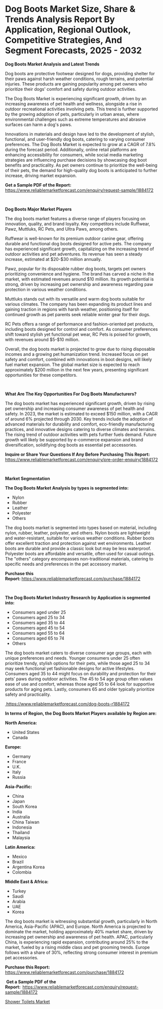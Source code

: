 <p><h1>Dog Boots Market Size, Share & Trends Analysis Report By Application, Regional Outlook, Competitive Strategies, And Segment Forecasts, 2025 - 2032</h1></p><p><strong>Dog Boots Market Analysis and Latest Trends</strong></p>
<p><p>Dog boots are protective footwear designed for dogs, providing shelter for their paws against harsh weather conditions, rough terrains, and potential injuries. These products are gaining popularity among pet owners who prioritize their dogs' comfort and safety during outdoor activities.</p><p>The Dog Boots Market is experiencing significant growth, driven by an increasing awareness of pet health and wellness, alongside a rise in outdoor recreational activities involving pets. This trend is further supported by the growing adoption of pets, particularly in urban areas, where environmental challenges such as extreme temperatures and abrasive surfaces can harm a dog's paws. </p><p>Innovations in materials and design have led to the development of stylish, functional, and user-friendly dog boots, catering to varying consumer preferences. The Dog Boots Market is expected to grow at a CAGR of 7.8% during the forecast period. Additionally, online retail platforms are enhancing accessibility for consumers, while social media marketing strategies are influencing purchase decisions by showcasing dog boot benefits and practicality. As pet owners continue to prioritize the well-being of their pets, the demand for high-quality dog boots is anticipated to further increase, driving market expansion.</p></p>
<p><strong>Get a Sample PDF of the Report:&nbsp;</strong> <a href="https://www.reliablemarketforecast.com/enquiry/request-sample/1884172?utm_campaign=1080&utm_medium=2&utm_source=Github&utm_content=ia&utm_term=08022025&utm_id=dog-boots">https://www.reliablemarketforecast.com/enquiry/request-sample/1884172</a></p>
<p>&nbsp;</p>
<p><strong>Dog Boots Major Market Players</strong></p>
<p><p>The dog boots market features a diverse range of players focusing on innovation, quality, and brand loyalty. Key competitors include Ruffwear, Pawz, Muttluks, RC Pets, and Ultra Paws, among others.</p><p>Ruffwear is well-known for its premium outdoor canine gear, offering durable and functional dog boots designed for active pets. The company has experienced significant growth, capitalizing on the increasing trend of outdoor activities and pet adventures. Its revenue has seen a steady increase, estimated at $20-$30 million annually.</p><p>Pawz, popular for its disposable rubber dog boots, targets pet owners prioritizing convenience and hygiene. The brand has carved a niche in the market, with estimated revenues around $10 million. Its growth potential is strong, driven by increasing pet ownership and awareness regarding paw protection in various weather conditions.</p><p>Muttluks stands out with its versatile and warm dog boots suitable for various climates. The company has been expanding its product lines and gaining traction in regions with harsh weather, positioning itself for continued growth as pet parents seek reliable winter gear for their dogs.</p><p>RC Pets offers a range of performance and fashion-oriented pet products, including boots designed for control and comfort. As consumer preferences shift toward stylish yet functional pet wear, RC Pets is poised for growth, with revenues around $5-$10 million.</p><p>Overall, the dog boots market is projected to grow due to rising disposable incomes and a growing pet humanization trend. Increased focus on pet safety and comfort, combined with innovations in boot designs, will likely fuel market expansion. The global market size is expected to reach approximately $200 million in the next few years, presenting significant opportunities for these competitors.</p></p>
<p>&nbsp;</p>
<p><strong>What Are The Key Opportunities For Dog Boots Manufacturers?</strong></p>
<p><p>The dog boots market has experienced significant growth, driven by rising pet ownership and increasing consumer awareness of pet health and safety. In 2023, the market is estimated to exceed $150 million, with a CAGR of around 6% projected through 2030. Key trends include the adoption of advanced materials for durability and comfort, eco-friendly manufacturing practices, and innovative designs catering to diverse climates and terrains. The rising trend of outdoor activities with pets further fuels demand. Future growth will likely be supported by e-commerce expansion and brand diversification, solidifying dog boots as essential pet accessories.</p></p>
<p><strong>Inquire or Share Your Questions If Any Before Purchasing This Report:</strong> <a href="https://www.reliablemarketforecast.com/enquiry/pre-order-enquiry/1884172?utm_campaign=1080&utm_medium=2&utm_source=Github&utm_content=ia&utm_term=08022025&utm_id=dog-boots">https://www.reliablemarketforecast.com/enquiry/pre-order-enquiry/1884172</a></p>
<p>&nbsp;</p>
<p><strong>Market Segmentation</strong></p>
<p><strong>The Dog Boots Market Analysis by types is segmented into:</strong></p>
<p><ul><li>Nylon</li><li>Rubber</li><li>Leather</li><li>Polyester</li><li>Others</li></ul></p>
<p><p>The dog boots market is segmented into types based on material, including nylon, rubber, leather, polyester, and others. Nylon boots are lightweight and water-resistant, suitable for various weather conditions. Rubber boots offer excellent traction and protection against wet environments. Leather boots are durable and provide a classic look but may be less waterproof. Polyester boots are affordable and versatile, often used for casual outings. The "others" category encompasses non-traditional materials, catering to specific needs and preferences in the pet accessory market.</p></p>
<p><strong>Purchase this Report:&nbsp;</strong><a href="https://www.reliablemarketforecast.com/purchase/1884172?utm_campaign=1080&utm_medium=2&utm_source=Github&utm_content=ia&utm_term=08022025&utm_id=dog-boots">https://www.reliablemarketforecast.com/purchase/1884172</a></p>
<p>&nbsp;</p>
<p><strong>The Dog Boots Market Industry Research by Application is segmented into:</strong></p>
<p><ul><li>Consumers aged under 25</li><li>Consumers aged 25 to 34</li><li>Consumers aged 35 to 44</li><li>Consumers aged 45 to 54</li><li>Consumers aged 55 to 64</li><li>Consumers aged 65 to 74</li><li>Others</li></ul></p>
<p><p>The dog boots market caters to diverse consumer age groups, each with unique preferences and needs. Younger consumers under 25 often prioritize trendy, stylish options for their pets, while those aged 25 to 34 may seek functional yet fashionable designs for active lifestyles. Consumers aged 35 to 44 might focus on durability and protection for their pets’ paws during outdoor activities. The 45 to 54 age group often values ease of use and comfort, whereas those aged 55 to 64 look for supportive products for aging pets. Lastly, consumers 65 and older typically prioritize safety and practicality.</p></p>
<p><a href="https://www.reliablemarketforecast.com/dog-boots-r1884172?utm_campaign=1080&utm_medium=2&utm_source=Github&utm_content=ia&utm_term=08022025&utm_id=dog-boots">&nbsp;https://www.reliablemarketforecast.com/dog-boots-r1884172</a></p>
<p><strong>In terms of Region, the Dog Boots Market Players available by Region are:</strong></p>
<p>
    <p> <strong> North America: </strong>
        <ul>
            <li>United States</li>
            <li>Canada</li>
        </ul>
        </p> 
    <p> <strong> Europe: </strong>
        <ul>
            <li>Germany</li>
            <li>France</li>
            <li>U.K.</li>
            <li>Italy</li>
            <li>Russia</li>
        </ul>
        </p> 
    <p> <strong> Asia-Pacific: </strong>
        <ul>
            <li>China</li>
            <li>Japan</li>
            <li>South Korea</li>
            <li>India</li>
            <li>Australia</li>
            <li>China Taiwan</li>
            <li>Indonesia</li>
            <li>Thailand</li>
            <li>Malaysia</li>
        </ul>
        </p> 
    <p> <strong> Latin America: </strong>
        <ul>
            <li>Mexico</li>
            <li>Brazil</li>
            <li>Argentina Korea</li>
            <li>Colombia</li>
        </ul>
        </p> 
    <p> <strong> Middle East & Africa: </strong>
        <ul>
            <li>Turkey</li>
            <li>Saudi</li>
            <li>Arabia</li>
            <li>UAE</li>
            <li>Korea</li>
        </ul>
    </p>
    </p>
<p><p>The dog boots market is witnessing substantial growth, particularly in North America, Asia-Pacific (APAC), and Europe. North America is projected to dominate the market, holding approximately 40% market share, driven by increasing pet ownership and awareness of pet health. APAC, particularly China, is experiencing rapid expansion, contributing around 25% to the market, fueled by a rising middle class and pet grooming trends. Europe follows with a share of 30%, reflecting strong consumer interest in premium pet accessories.</p></p>
<p><strong>Purchase this Report: </strong><a href="https://www.reliablemarketforecast.com/purchase/1884172?utm_campaign=1080&utm_medium=2&utm_source=Github&utm_content=ia&utm_term=08022025&utm_id=dog-boots">https://www.reliablemarketforecast.com/purchase/1884172</a></p>
<p>&nbsp;<strong>Get a Sample PDF of the Report:&nbsp;&nbsp;</strong><a href="https://www.reliablemarketforecast.com/enquiry/request-sample/1884172?utm_campaign=1080&utm_medium=2&utm_source=Github&utm_content=ia&utm_term=08022025&utm_id=dog-boots">https://www.reliablemarketforecast.com/enquiry/request-sample/1884172</a></p>
<p><strong></strong></p>
<p><p><a href="https://github.com/gdfhhhj/Market-Research-Report-List-7/blob/main/shower-toilets-market.md?utm_campaign=1080&utm_medium=2&utm_source=Github&utm_content=ia&utm_term=08022025&utm_id=dog-boots">Shower Toilets Market</a></p></p>